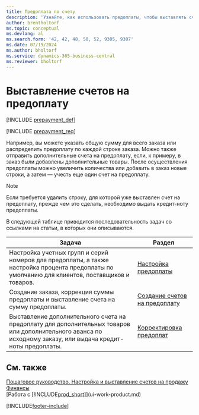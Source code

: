 ```yaml
---
title: Предоплата по счету
description: 'Узнайте, как использовать предоплаты, чтобы выставлять счета и собирать необходимые авансы от клиентов и переводить авансы поставщикам в Business Central.'
author: brentholtorf
ms.topic: conceptual
ms.devlang: al
ms.search.form: '42, 42, 48, 50, 52, 9305, 9307'
ms.date: 07/19/2024
ms.author: bholtorf
ms.service: dynamics-365-business-central
ms.reviewer: bholtorf
---
```


# Выставление счетов на предоплату

[!INCLUDE [prepayment_def](includes/prepayment_def.md)]

[!INCLUDE [prepayment_req](includes/prepayment_req.md)]

Например, вы можете указать общую сумму для всего заказа или распределить предоплату по каждой строке заказа. Можно также отправить дополнительные счета на предоплату, если, к примеру, в заказ были добавлены дополнительные товары. После осуществления предоплаты можно увеличить количества или добавить в заказ новые строки, а затем — учесть еще один счет на предоплату.  

> [!NOTE]
> Если требуется удалить строку, для которой уже выставлен счет на предоплату, прежде чем это сделать, необходимо выдать кредит-ноту предоплаты.

В следующей таблице приводится последовательность задач со ссылками на статьи, в которых они описываются.

|**Задача**|**Раздел**|  
|------------|-------------|  
|Настройка учетных групп и серий номеров для предоплаты, а также настройка процента предоплаты по умолчанию для клиентов, поставщиков и товаров.|[Настройка предоплаты](finance-set-up-prepayments.md)|
|Создание заказа, коррекция суммы предоплаты и выставление счета на сумму предоплаты.|[Создание счетов на предоплату](finance-how-to-create-prepayment-invoices.md)|  
|Выставление дополнительного счета на предоплату для дополнительных товаров или дополнительного аванса по исходному заказу, или выдача кредит-ноты предоплаты.|[Корректировка предоплат](finance-how-to-correct-prepayments.md)|  

## См. также

[Пошаговое руководство. Настройка и выставление счетов на продажу](walkthrough-setting-up-and-invoicing-sales-prepayments.md)  
[Финансы](finance.md)  
[Работа с [!INCLUDE[prod_short](includes/prod_short.md)]](ui-work-product.md)  


[!INCLUDE[footer-include](includes/footer-banner.md)]
